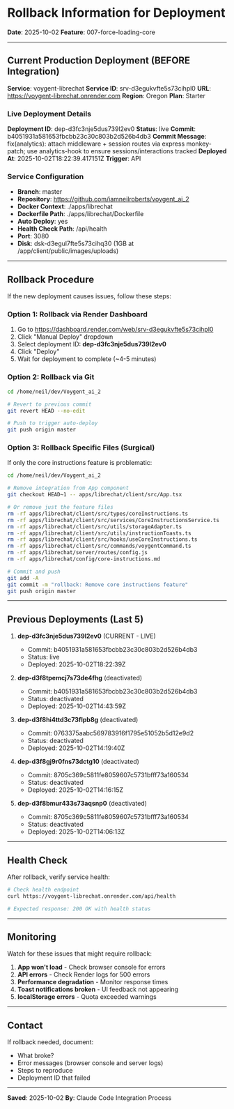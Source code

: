 # Rollback Information for Deployment

**Date**: 2025-10-02
**Feature**: 007-force-loading-core

---

## Current Production Deployment (BEFORE Integration)

**Service**: voygent-librechat
**Service ID**: srv-d3egukvfte5s73cihpl0
**URL**: https://voygent-librechat.onrender.com
**Region**: Oregon
**Plan**: Starter

### Live Deployment Details

**Deployment ID**: dep-d3fc3nje5dus739l2ev0
**Status**: live
**Commit**: b4051931a581653fbcbb23c30c803b2d526b4db3
**Commit Message**: fix(analytics): attach middleware + session routes via express monkey-patch; use analytics-hook to ensure sessions/interactions tracked
**Deployed At**: 2025-10-02T18:22:39.417151Z
**Trigger**: API

### Service Configuration

- **Branch**: master
- **Repository**: https://github.com/iamneilroberts/voygent_ai_2
- **Docker Context**: ./apps/librechat
- **Dockerfile Path**: ./apps/librechat/Dockerfile
- **Auto Deploy**: yes
- **Health Check Path**: /api/health
- **Port**: 3080
- **Disk**: dsk-d3egul7fte5s73cihq30 (1GB at /app/client/public/images/uploads)

---

## Rollback Procedure

If the new deployment causes issues, follow these steps:

### Option 1: Rollback via Render Dashboard
1. Go to https://dashboard.render.com/web/srv-d3egukvfte5s73cihpl0
2. Click "Manual Deploy" dropdown
3. Select deployment ID: **dep-d3fc3nje5dus739l2ev0**
4. Click "Deploy"
5. Wait for deployment to complete (~4-5 minutes)

### Option 2: Rollback via Git
```bash
cd /home/neil/dev/Voygent_ai_2

# Revert to previous commit
git revert HEAD --no-edit

# Push to trigger auto-deploy
git push origin master
```

### Option 3: Rollback Specific Files (Surgical)
If only the core instructions feature is problematic:

```bash
cd /home/neil/dev/Voygent_ai_2

# Remove integration from App component
git checkout HEAD~1 -- apps/librechat/client/src/App.tsx

# Or remove just the feature files
rm -rf apps/librechat/client/src/types/coreInstructions.ts
rm -rf apps/librechat/client/src/services/CoreInstructionsService.ts
rm -rf apps/librechat/client/src/utils/storageAdapter.ts
rm -rf apps/librechat/client/src/utils/instructionToasts.ts
rm -rf apps/librechat/client/src/hooks/useCoreInstructions.ts
rm -rf apps/librechat/client/src/commands/voygentCommand.ts
rm -rf apps/librechat/server/routes/config.js
rm -rf apps/librechat/config/core-instructions.md

# Commit and push
git add -A
git commit -m "rollback: Remove core instructions feature"
git push origin master
```

---

## Previous Deployments (Last 5)

1. **dep-d3fc3nje5dus739l2ev0** (CURRENT - LIVE)
   - Commit: b4051931a581653fbcbb23c30c803b2d526b4db3
   - Status: live
   - Deployed: 2025-10-02T18:22:39Z

2. **dep-d3f8tpemcj7s73de4fhg** (deactivated)
   - Commit: b4051931a581653fbcbb23c30c803b2d526b4db3
   - Status: deactivated
   - Deployed: 2025-10-02T14:43:59Z

3. **dep-d3f8hi4ttd3c73flpb8g** (deactivated)
   - Commit: 0763375aabc569783916f1795e51052b5d12e9d2
   - Status: deactivated
   - Deployed: 2025-10-02T14:19:40Z

4. **dep-d3f8gj9r0fns73dctg10** (deactivated)
   - Commit: 8705c369c5811fe8059607c5731bfff73a160534
   - Status: deactivated
   - Deployed: 2025-10-02T14:16:15Z

5. **dep-d3f8bmur433s73aqsnp0** (deactivated)
   - Commit: 8705c369c5811fe8059607c5731bfff73a160534
   - Status: deactivated
   - Deployed: 2025-10-02T14:06:13Z

---

## Health Check

After rollback, verify service health:

```bash
# Check health endpoint
curl https://voygent-librechat.onrender.com/api/health

# Expected response: 200 OK with health status
```

---

## Monitoring

Watch for these issues that might require rollback:

1. **App won't load** - Check browser console for errors
2. **API errors** - Check Render logs for 500 errors
3. **Performance degradation** - Monitor response times
4. **Toast notifications broken** - UI feedback not appearing
5. **localStorage errors** - Quota exceeded warnings

---

## Contact

If rollback needed, document:
- What broke?
- Error messages (browser console and server logs)
- Steps to reproduce
- Deployment ID that failed

---

**Saved**: 2025-10-02
**By**: Claude Code Integration Process
